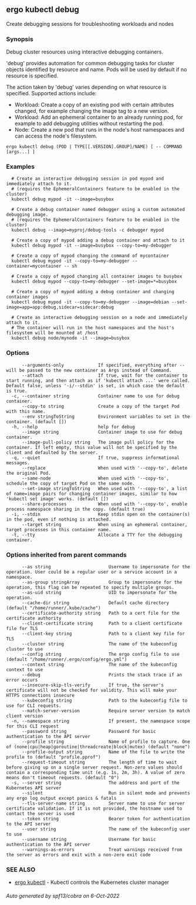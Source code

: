 ## ergo kubectl debug

Create debugging sessions for troubleshooting workloads and nodes

### Synopsis

Debug cluster resources using interactive debugging containers.

 'debug' provides automation for common debugging tasks for cluster objects identified by resource and name. Pods will be used by default if no resource is specified.

 The action taken by 'debug' varies depending on what resource is specified. Supported actions include:

  *  Workload: Create a copy of an existing pod with certain attributes changed, for example changing the image tag to a new version.
  *  Workload: Add an ephemeral container to an already running pod, for example to add debugging utilities without restarting the pod.
  *  Node: Create a new pod that runs in the node's host namespaces and can access the node's filesystem.

```
ergo kubectl debug (POD | TYPE[[.VERSION].GROUP]/NAME) [ -- COMMAND [args...] ]
```

### Examples

```
  # Create an interactive debugging session in pod mypod and immediately attach to it.
  # (requires the EphemeralContainers feature to be enabled in the cluster)
  kubectl debug mypod -it --image=busybox
  
  # Create a debug container named debugger using a custom automated debugging image.
  # (requires the EphemeralContainers feature to be enabled in the cluster)
  kubectl debug --image=myproj/debug-tools -c debugger mypod
  
  # Create a copy of mypod adding a debug container and attach to it
  kubectl debug mypod -it --image=busybox --copy-to=my-debugger
  
  # Create a copy of mypod changing the command of mycontainer
  kubectl debug mypod -it --copy-to=my-debugger --container=mycontainer -- sh
  
  # Create a copy of mypod changing all container images to busybox
  kubectl debug mypod --copy-to=my-debugger --set-image=*=busybox
  
  # Create a copy of mypod adding a debug container and changing container images
  kubectl debug mypod -it --copy-to=my-debugger --image=debian --set-image=app=app:debug,sidecar=sidecar:debug
  
  # Create an interactive debugging session on a node and immediately attach to it.
  # The container will run in the host namespaces and the host's filesystem will be mounted at /host
  kubectl debug node/mynode -it --image=busybox
```

### Options

```
      --arguments-only             If specified, everything after -- will be passed to the new container as Args instead of Command.
      --attach                     If true, wait for the container to start running, and then attach as if 'kubectl attach ...' were called.  Default false, unless '-i/--stdin' is set, in which case the default is true.
  -c, --container string           Container name to use for debug container.
      --copy-to string             Create a copy of the target Pod with this name.
      --env stringToString         Environment variables to set in the container. (default [])
  -h, --help                       help for debug
      --image string               Container image to use for debug container.
      --image-pull-policy string   The image pull policy for the container. If left empty, this value will not be specified by the client and defaulted by the server.
  -q, --quiet                      If true, suppress informational messages.
      --replace                    When used with '--copy-to', delete the original Pod.
      --same-node                  When used with '--copy-to', schedule the copy of target Pod on the same node.
      --set-image stringToString   When used with '--copy-to', a list of name=image pairs for changing container images, similar to how 'kubectl set image' works. (default [])
      --share-processes            When used with '--copy-to', enable process namespace sharing in the copy. (default true)
  -i, --stdin                      Keep stdin open on the container(s) in the pod, even if nothing is attached.
      --target string              When using an ephemeral container, target processes in this container name.
  -t, --tty                        Allocate a TTY for the debugging container.
```

### Options inherited from parent commands

```
      --as string                      Username to impersonate for the operation. User could be a regular user or a service account in a namespace.
      --as-group stringArray           Group to impersonate for the operation, this flag can be repeated to specify multiple groups.
      --as-uid string                  UID to impersonate for the operation.
      --cache-dir string               Default cache directory (default "/home/runner/.kube/cache")
      --certificate-authority string   Path to a cert file for the certificate authority
      --client-certificate string      Path to a client certificate file for TLS
      --client-key string              Path to a client key file for TLS
      --cluster string                 The name of the kubeconfig cluster to use
      --config string                  The ergo config file to use (default "/home/runner/.ergo/config/ergo.yml")
      --context string                 The name of the kubeconfig context to use
      --debug                          Prints the stack trace if an error occurs
      --insecure-skip-tls-verify       If true, the server's certificate will not be checked for validity. This will make your HTTPS connections insecure
      --kubeconfig string              Path to the kubeconfig file to use for CLI requests.
      --match-server-version           Require server version to match client version
  -n, --namespace string               If present, the namespace scope for this CLI request
      --password string                Password for basic authentication to the API server
      --profile string                 Name of profile to capture. One of (none|cpu|heap|goroutine|threadcreate|block|mutex) (default "none")
      --profile-output string          Name of the file to write the profile to (default "profile.pprof")
      --request-timeout string         The length of time to wait before giving up on a single server request. Non-zero values should contain a corresponding time unit (e.g. 1s, 2m, 3h). A value of zero means don't timeout requests. (default "0")
  -s, --server string                  The address and port of the Kubernetes API server
      --silent                         Run in silent mode and prevents any ergo log output except panics & fatals
      --tls-server-name string         Server name to use for server certificate validation. If it is not provided, the hostname used to contact the server is used
      --token string                   Bearer token for authentication to the API server
      --user string                    The name of the kubeconfig user to use
      --username string                Username for basic authentication to the API server
      --warnings-as-errors             Treat warnings received from the server as errors and exit with a non-zero exit code
```

### SEE ALSO

* [ergo kubectl](ergo_kubectl.md)	 - Kubectl controls the Kubernetes cluster manager

###### Auto generated by spf13/cobra on 6-Oct-2022
